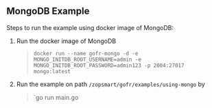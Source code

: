 ## MongoDB Example

Steps to run the example using docker image of MongoDB: 

1) Run the docker image of MongoDB 
    
    > `docker run --name gofr-mongo -d -e MONGO_INITDB_ROOT_USERNAME=admin -e MONGO_INITDB_ROOT_PASSWORD=admin123 -p 2004:27017 mongo:latest`

2) Run the example on path `/zopsmart/gofr/examples/using-mongo` by 
        
    > `go run main.go
